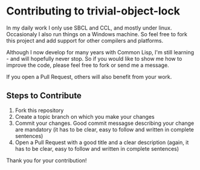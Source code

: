 # Contributing to trivial-object-lock

In my daily work I only use SBCL and CCL, and mostly under linux. Occasionaly I also run things on a Windows machine. So feel free to fork this project and add support for other compilers and platforms.

Although I now develop for many years with Common Lisp, I'm still learning - and will hopefully never stop. So if you would like to show me how to improve the code, please feel free to fork or send me a message.

If you open a Pull Request, others will also benefit from your work.


## Steps to Contribute

1. Fork this repository
2. Create a topic branch on which you make your changes
3. Commit your changes. Good commit messagse describing your change are mandatory (it has to be clear, easy to follow and written in complete sentences)
4. Open a Pull Request with a good title and a clear description (again, it has to be clear, easy to follow and written in complete sentences)


Thank you for your contribution!

